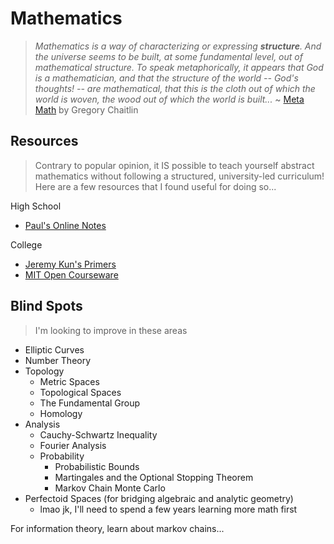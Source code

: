 # Mathematics
> *Mathematics is a way of characterizing or expressing **structure**. And the universe seems to be built, at some fundamental level, out of mathematical structure. To speak metaphorically, it appears that God is a mathematician, and that the structure of the world -- God's thoughts! -- are mathematical, that this is the cloth out of which the world is woven, the wood out of which the world is built...* ~ [Meta Math](https://arxiv.org/pdf/math/0404335.pdf) by Gregory Chaitlin

## Resources
> Contrary to popular opinion, it IS possible to teach yourself abstract mathematics without following a structured, university-led curriculum! Here are a few resources that I found useful for doing so...

High School
* [Paul's Online Notes](http://tutorial.math.lamar.edu/)

College
* [Jeremy Kun's Primers](https://jeremykun.com/primers/)
* [MIT Open Courseware](https://ocw.mit.edu/courses/mathematics/)

## Blind Spots
> I'm looking to improve in these areas

* Elliptic Curves
* Number Theory
* Topology
    * Metric Spaces
    * Topological Spaces
    * The Fundamental Group
    * Homology
* Analysis
    * Cauchy-Schwartz Inequality
    * Fourier Analysis
    * Probability
        * Probabilistic Bounds
        * Martingales and the Optional Stopping Theorem
        * Markov Chain Monte Carlo
* Perfectoid Spaces (for bridging algebraic and analytic geometry)
    * lmao jk, I'll need to spend a few years learning more math first

For information theory, learn about markov chains...